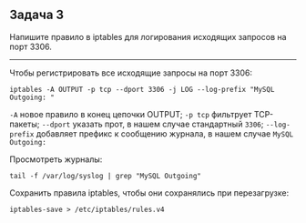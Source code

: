 ## Задача 3

Напишите правило в iptables для логирования исходящих запросов на порт 3306.

---

Чтобы регистрировать все исходящие запросы на порт 3306:

```
iptables -A OUTPUT -p tcp --dport 3306 -j LOG --log-prefix "MySQL Outgoing: "
```

`-A` новое правило в конец цепочки OUTPUT;
`-p tcp` фильтрует TCP-пакеты;
`--dport` указать прот, в нашем случае стандартный `3306`;
`--log-prefix` добавляет префикс к сообщению журнала, в нашем случае `MySQL Outgoing: `

Просмотреть журналы:

```
tail -f /var/log/syslog | grep "MySQL Outgoing"
```

Сохранить правила iptables, чтобы они сохранялись при перезагрузке:
```
iptables-save > /etc/iptables/rules.v4
```
